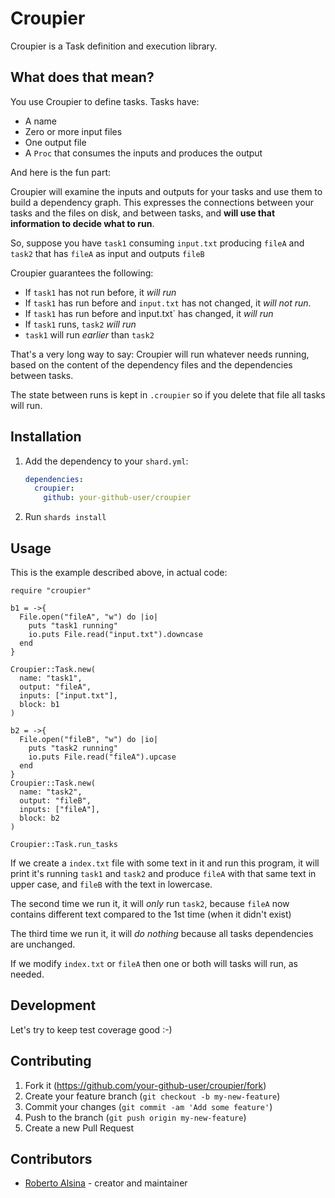 # Croupier

Croupier is a Task definition and execution library.

## What does that mean?

You use Croupier to define tasks. Tasks have:

* A name
* Zero or more input files
* One output file
* A `Proc` that consumes the inputs and produces the output

And here is the fun part:

Croupier will examine the inputs and outputs for your tasks and
use them to build a dependency graph. This expresses the connections
between your tasks and the files on disk, and between tasks, and **will 
use that information to decide what to run**.

So, suppose you have `task1` consuming `input.txt` producing `fileA` and `task2` that has `fileA` as input and outputs `fileB`

Croupier guarantees the following:

* If `task1` has not run before, it *will run*
* If `task1` has run before and `input.txt` has not changed, it *will not run*.
* If `task1` has run before and ìnput.txt` has changed, it *will run*
* If `task1` runs, `task2` *will run*
* `task1` will run *earlier* than `task2`

That's a very long way to say: Croupier will run whatever needs running, based on the content of the dependency files and the dependencies between tasks.

The state between runs is kept in `.croupier` so if you delete that file
all tasks will run.

## Installation

1. Add the dependency to your `shard.yml`:

   ```yaml
   dependencies:
     croupier:
       github: your-github-user/croupier
   ```

2. Run `shards install`

## Usage

This is the example described above, in actual code:

```crystal
require "croupier"

b1 = ->{
  File.open("fileA", "w") do |io|
    puts "task1 running"
    io.puts File.read("input.txt").downcase
  end
}

Croupier::Task.new(
  name: "task1",
  output: "fileA",
  inputs: ["input.txt"],
  block: b1
)

b2 = ->{
  File.open("fileB", "w") do |io|
    puts "task2 running"
    io.puts File.read("fileA").upcase
  end
}
Croupier::Task.new(
  name: "task2",
  output: "fileB",
  inputs: ["fileA"],
  block: b2 
)

Croupier::Task.run_tasks
```

If we create a `index.txt` file with some text in it and run this program, it will print it's running `task1` and `task2` and produce `fileA` with that same text in upper case, and `fileB` with the text in lowercase.

The second time we run it, it will *only* run `task2`, because `fileA` now contains different text compared to the 1st time (when it didn't exist)

The third time we run it, it will *do nothing* because all tasks dependencies are unchanged.

If we modify `index.txt` or `fileA` then one or both will tasks will run, as needed.

## Development

Let's try to keep test coverage good :-)

## Contributing

1. Fork it (<https://github.com/your-github-user/croupier/fork>)
2. Create your feature branch (`git checkout -b my-new-feature`)
3. Commit your changes (`git commit -am 'Add some feature'`)
4. Push to the branch (`git push origin my-new-feature`)
5. Create a new Pull Request

## Contributors

- [Roberto Alsina](https://github.com/your-github-user) - creator and maintainer
